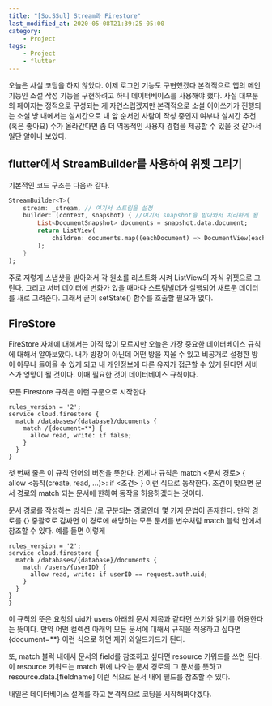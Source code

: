 ```yaml
---
title: "[So.SSul] Stream과 Firestore"
last_modified_at: 2020-05-08T21:39:25-05:00
category: 
    - Project
tags:
    - Project
    - flutter
---
```


오늘은 사실 코딩을 하지 않았다. 이제 로그인 기능도 구현했겠다 본격적으로 앱의 메인 기능인 소설 작성 기능을 구현하려고 하니 데이터베이스를 사용해야 했다. 사실 대부분의 페이지는 정적으로 구성되는 게 자연스럽겠지만 본격적으로 소설 이어쓰기가 진행되는 소설 방 내에서는 실시간으로 내 앞 순서인 사람이 작성 중인지 여부나 실시간 추천(혹은 좋아요) 수가 올라간다면 좀 더 역동적인 사용자 경험을 제공할 수 있을 것 같아서 일단 알아나 보았다.

## flutter에서 StreamBuilder를 사용하여 위젯 그리기

기본적인 코드 구조는 다음과 같다.

```dart
StreamBuilder<T>(
    stream: _stream, // 여기서 스트림을 설정
    builder: (context, snapshot) { //여기서 snapshot을 받아와서 처리하게 됨
        List<DocumentSnapshot> documents = snapshot.data.document;
        return ListView(
            children: documents.map((eachDocument) => DocumentView(eachDocument)).toList(),
        );
    }
);
```

주로 저렇게 스냅샷을 받아와서 각 원소를 리스트화 시켜 ListView의 자식 위젯으로 그린다. 그리고 서버 데이터에 변화가 있을 때마다 스트림빌더가 실행되어 새로운 데이터를 새로 그려준다. 그래서 굳이 setState() 함수를 호출할 필요가 없다.

## FireStore

FireStore 자체에 대해서는 아직 많이 모르지만 오늘은 가장 중요한 데이터베이스 규칙에 대해서 알아보았다. 내가 방장이 아닌데 어떤 방을 지울 수 있고 비공개로 설정한 방이 아무나 들어올 수 있게 되고 내 개인정보에 다른 유저가 접근할 수 있게 된다면 서비스가 엉망이 될 것이다. 이때 필요한 것이 데이터베이스 규칙이다.

모든 Firestore 규칙은 이런 구문으로 시작한다.

```cel
rules_version = '2';
service cloud.firestore {
  match /databases/{database}/documents {
    match /{document=**} {
      allow read, write: if false;
    }
  }
}
```

첫 번째 줄은 이 규칙 언어의 버전을 뜻한다. 언제나 규칙은 
match <문서 경로> {
    allow <동작(create, read, ...)>: if <조건>
}
이런 식으로 동작한다. 조건이 맞으면 문서 경로와 match 되는 문서에 한하여 동작을 허용하겠다는 것이다.

문서 경로를 작성하는 방식은 /로 구분되는 경로인데 몇 가지 문법이 존재한다. 만약 경로를 {} 중괄호로 감싸면 이 경로에 해당하는 모든 문서를 변수처럼 match 블럭 안에서 참조할 수 있다. 예를 들면 이렇게

```
rules_version = '2';
service cloud.firestore {
  match /databases/{database}/documents {
    match /users/{userID} {
      allow read, write: if userID == request.auth.uid;
    }
  }
}
}
```

이 규칙의 뜻은 요청의 uid가 users 아래의 문서 제목과 같다면 쓰기와 읽기를 허용한다는 뜻이다. 만약 어떤 컬렉션 아래의 모든 문서에 대해서 규칙을 적용하고 싶다면 {document=**} 이런 식으로 하면 재귀 와일드카드가 된다.

또, match 블럭 내에서 문서의 field를 참조하고 싶다면 resource 키워드를 쓰면 된다. 이 resource 키워드는 match 뒤에 나오는 문서 경로의 그 문서를 뜻하고 resource.data.[fieldname] 이런 식으로 문서 내에 필드를 참조할 수 있다.

내일은 데이터베이스 설계를 하고 본격적으로 코딩을 시작해봐야겠다.